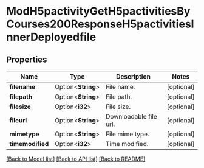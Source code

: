 # ModH5pactivityGetH5pactivitiesByCourses200ResponseH5pactivitiesInnerDeployedfile

## Properties

Name | Type | Description | Notes
------------ | ------------- | ------------- | -------------
**filename** | Option<**String**> | File name. | [optional]
**filepath** | Option<**String**> | File path. | [optional]
**filesize** | Option<**i32**> | File size. | [optional]
**fileurl** | Option<**String**> | Downloadable file url. | [optional]
**mimetype** | Option<**String**> | File mime type. | [optional]
**timemodified** | Option<**i32**> | Time modified. | [optional]

[[Back to Model list]](../README.md#documentation-for-models) [[Back to API list]](../README.md#documentation-for-api-endpoints) [[Back to README]](../README.md)


